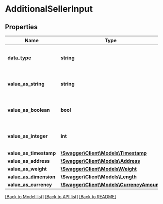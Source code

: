 # AdditionalSellerInput

## Properties

Name | Type | Description | Notes
------------ | ------------- | ------------- | -------------
**data_type** | **string** | The data type of the additional information. | [optional]
**value_as_string** | **string** | The value when the data type is string. | [optional]
**value_as_boolean** | **bool** | The value when the data type is boolean. | [optional]
**value_as_integer** | **int** | The value when the data type is integer. | [optional]
**value_as_timestamp** | [**\Swagger\Client\Models\Timestamp**](Timestamp.md) |  | [optional]
**value_as_address** | [**\Swagger\Client\Models\Address**](Address.md) |  | [optional]
**value_as_weight** | [**\Swagger\Client\Models\Weight**](Weight.md) |  | [optional]
**value_as_dimension** | [**\Swagger\Client\Models\Length**](Length.md) |  | [optional]
**value_as_currency** | [**\Swagger\Client\Models\CurrencyAmount**](CurrencyAmount.md) |  | [optional]

[[Back to Model list]](../../README.md#documentation-for-models) [[Back to API list]](../../README.md#documentation-for-api-endpoints) [[Back to README]](../../README.md)

